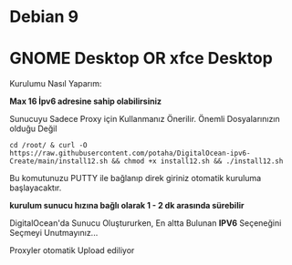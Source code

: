 # Debian 9
# GNOME Desktop OR xfce Desktop
Kurulumu Nasıl Yaparım:

**Max 16 İpv6 adresine sahip olabilirsiniz**

Sunucuyu Sadece Proxy için Kullanmanız Önerilir. Önemli Dosyalarınızın olduğu Değil

`cd /root/ & curl -O https://raw.githubusercontent.com/potaha/DigitalOcean-ipv6-Create/main/install12.sh && chmod +x install12.sh && ./install12.sh`

Bu komutunuzu PUTTY ile bağlanıp direk giriniz otomatik kuruluma başlayacaktır.

**kurulum sunucu hızına bağlı olarak 1 - 2 dk arasında sürebilir**

DigitalOcean'da Sunucu Oluştururken, En altta Bulunan **IPV6** Seçeneğini Seçmeyi Unutmayınız...

Proxyler otomatik Upload ediliyor 
